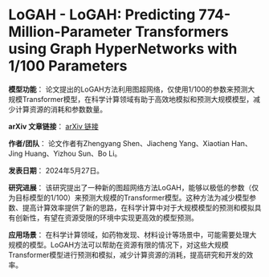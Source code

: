 # LoGAH - LoGAH: Predicting 774-Million-Parameter Transformers using Graph HyperNetworks with 1/100 Parameters

**模型功能**：
论文提出的LoGAH方法利用图超网络，仅使用1/100的参数来预测大规模Transformer模型，在科学计算领域有助于高效地模拟和预测大规模模型，减少计算资源的消耗和参数数量。

**arXiv 文章链接**：
[arXiv 链接](https://arxiv.org/abs/2405.16287)

**作者/团队**：
论文作者有Zhengyang Shen、Jiacheng Yang、Xiaotian Han、Jing Huang、Yizhou Sun、Bo Li。

**发表日期**：
2024年5月27日。

**研究进展**：
该研究提出了一种新的图超网络方法LoGAH，能够以极低的参数（仅为目标模型的1/100）来预测大规模的Transformer模型。这种方法为减少模型参数、提高计算效率提供了新的思路，在科学计算中对于大规模模型的预测和模拟具有创新性，有望在资源受限的环境中实现更高效的模型预测。

**应用场景**：
在科学计算领域，如药物发现、材料设计等场景中，可能需要处理大规模的模型。LoGAH方法可以帮助在资源有限的情况下，对这些大规模Transformer模型进行预测和模拟，减少计算资源的消耗，提高研究和开发的效率。